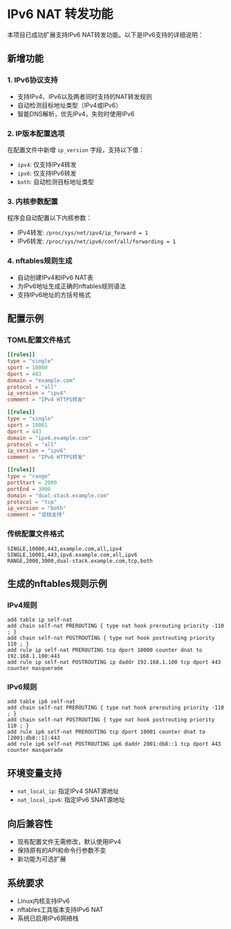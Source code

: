 # IPv6 NAT 转发功能

本项目已成功扩展支持IPv6 NAT转发功能。以下是IPv6支持的详细说明：

## 新增功能

### 1. IPv6协议支持
- 支持IPv4、IPv6以及两者同时支持的NAT转发规则
- 自动检测目标地址类型（IPv4或IPv6）
- 智能DNS解析，优先IPv4，失败时使用IPv6

### 2. IP版本配置选项
在配置文件中新增 `ip_version` 字段，支持以下值：
- `ipv4`: 仅支持IPv4转发
- `ipv6`: 仅支持IPv6转发  
- `both`: 自动检测目标地址类型

### 3. 内核参数配置
程序会自动配置以下内核参数：
- IPv4转发: `/proc/sys/net/ipv4/ip_forward = 1`
- IPv6转发: `/proc/sys/net/ipv6/conf/all/forwarding = 1`

### 4. nftables规则生成
- 自动创建IPv4和IPv6 NAT表
- 为IPv6地址生成正确的nftables规则语法
- 支持IPv6地址的方括号格式

## 配置示例

### TOML配置文件格式
```toml
[[rules]]
type = "single"
sport = 10000
dport = 443
domain = "example.com"
protocol = "all"
ip_version = "ipv4"
comment = "IPv4 HTTPS转发"

[[rules]]
type = "single"
sport = 10001
dport = 443
domain = "ipv6.example.com"
protocol = "all"
ip_version = "ipv6"
comment = "IPv6 HTTPS转发"

[[rules]]
type = "range"
portStart = 2000
portEnd = 3000
domain = "dual-stack.example.com"
protocol = "tcp"
ip_version = "both"
comment = "双栈支持"
```

### 传统配置文件格式
```
SINGLE,10000,443,example.com,all,ipv4
SINGLE,10001,443,ipv6.example.com,all,ipv6
RANGE,2000,3000,dual-stack.example.com,tcp,both
```

## 生成的nftables规则示例

### IPv4规则
```nft
add table ip self-nat
add chain self-nat PREROUTING { type nat hook prerouting priority -110 ; }
add chain self-nat POSTROUTING { type nat hook postrouting priority 110 ; }
add rule ip self-nat PREROUTING tcp dport 10000 counter dnat to 192.168.1.100:443
add rule ip self-nat POSTROUTING ip daddr 192.168.1.100 tcp dport 443 counter masquerade
```

### IPv6规则
```nft
add table ip6 self-nat
add chain self-nat PREROUTING { type nat hook prerouting priority -110 ; }
add chain self-nat POSTROUTING { type nat hook postrouting priority 110 ; }
add rule ip6 self-nat PREROUTING tcp dport 10001 counter dnat to [2001:db8::1]:443
add rule ip6 self-nat POSTROUTING ip6 daddr 2001:db8::1 tcp dport 443 counter masquerade
```

## 环境变量支持

- `nat_local_ip`: 指定IPv4 SNAT源地址
- `nat_local_ipv6`: 指定IPv6 SNAT源地址

## 向后兼容性

- 现有配置文件无需修改，默认使用IPv4
- 保持原有的API和命令行参数不变
- 新功能为可选扩展

## 系统要求

- Linux内核支持IPv6
- nftables工具版本支持IPv6 NAT
- 系统已启用IPv6网络栈
